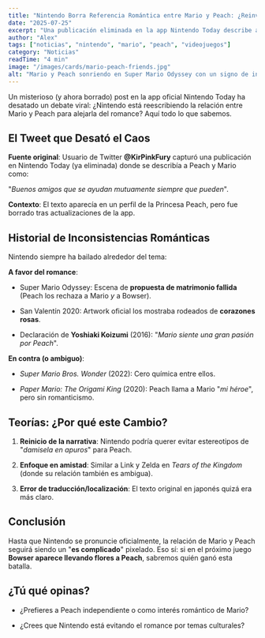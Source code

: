 ```yaml
---
title: "Nintendo Borra Referencia Romántica entre Mario y Peach: ¿Reinventando su Relación en 2025?"
date: "2025-07-25"
excerpt: "Una publicación eliminada en la app Nintendo Today describe a los íconos como 'buenos amigos', contradiciendo décadas de insinuaciones románticas. ¿Cambio de narrativa o error de traducción?"
author: "Alex"
tags: ["noticias", "nintendo", "mario", "peach", "videojuegos"]
category: "Noticias"
readTime: "4 min"
image: "/images/cards/mario-peach-friends.jpg"
alt: "Mario y Peach sonriendo en Super Mario Odyssey con un signo de interrogación gigante"
---
```


Un misterioso (y ahora borrado) post en la app oficial Nintendo Today ha desatado un debate viral: ¿Nintendo está reescribiendo la relación entre Mario y Peach para alejarla del romance? Aquí todo lo que sabemos.

## El Tweet que Desató el Caos

**Fuente original**: Usuario de Twitter **@KirPinkFury** capturó una publicación en Nintendo Today (ya eliminada) donde se describía a Peach y Mario como:

"_Buenos amigos que se ayudan mutuamente siempre que pueden_".

**Contexto**: El texto aparecía en un perfil de la Princesa Peach, pero fue borrado tras actualizaciones de la app.

## Historial de Inconsistencias Románticas

Nintendo siempre ha bailado alrededor del tema:

**A favor del romance**:

- Super Mario Odyssey: Escena de **propuesta de matrimonio fallida** (Peach los rechaza a Mario _y_ a Bowser).

- San Valentín 2020: Artwork oficial los mostraba rodeados de **corazones rosas**.

- Declaración de **Yoshiaki Koizumi** (2016): "_Mario siente una gran pasión por Peach_".

**En contra (o ambiguo)**:

- _Super Mario Bros. Wonder_ (2022): Cero química entre ellos.

- _Paper Mario: The Origami King_ (2020): Peach llama a Mario "_mi héroe_", pero sin romanticismo.

## Teorías: ¿Por qué este Cambio?

1. **Reinicio de la narrativa**: Nintendo podría querer evitar estereotipos de "_damisela en apuros_" para Peach.

1. **Enfoque en amistad**: Similar a Link y Zelda en _Tears of the Kingdom_ (donde su relación también es ambigua).

1. **Error de traducción/localización**: El texto original en japonés quizá era más claro.

## Conclusión

Hasta que Nintendo se pronuncie oficialmente, la relación de Mario y Peach seguirá siendo un "**es complicado**" pixelado. Eso sí: si en el próximo juego **Bowser aparece llevando flores a Peach**, sabremos quién ganó esta batalla.

## ¿Tú qué opinas?

- ¿Prefieres a Peach independiente o como interés romántico de Mario?

- ¿Crees que Nintendo está evitando el romance por temas culturales?
